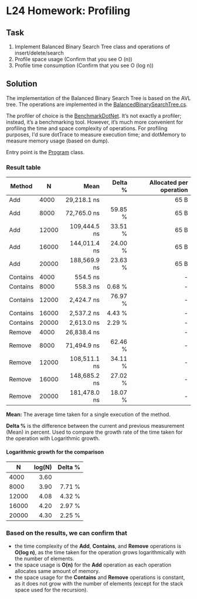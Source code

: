 # L24 Homework: Profiling

## Task

1. Implement Balanced Binary Search Tree class and operations of insert/delete/search
2. Profile space usage (Confirm that you see O (n))
3. Profile time consumption (Confirm that you see O (log n))

## Solution

The implementation of the Balanced Binary Search Tree is based on the AVL tree.
The operations are implemented in the [BalancedBinarySearchTree.cs](./src/Profiling/ClassLibrary/BalancedBinarySearchTree.cs).

The profiler of choice is the [BenchmarkDotNet](https://github.com/dotnet/BenchmarkDotNet).
It’s not exactly a profiler; instead, it’s a benchmarking tool. However, it’s much more convenient for profiling the time and space complexity of operations.
For profiling purposes, I'd sure dotTrace to measure execution time; and dotMemory to measure memory usage (based on dump).

Entry point is the [Program](./src/Profiling/Console/Program.cs) class.

### Result table

| Method   | N     |         Mean | Delta % | Allocated per operation |
|----------|-------|-------------:|--------:|------------------------:|
| Add      | 4000  |  29,218.1 ns |         |                    65 B |
| Add      | 8000  |  72,765.0 ns | 59.85 % |                    65 B |
| Add      | 12000 | 109,444.5 ns | 33.51 % |                    65 B |
| Add      | 16000 | 144,011.4 ns | 24.00 % |                    65 B |
| Add      | 20000 | 188,569.9 ns | 23.63 % |                    65 B |
| Contains | 4000  |     554.5 ns |         |                       - |
| Contains | 8000  |     558.3 ns |  0.68 % |                       - |
| Contains | 12000 |   2,424.7 ns | 76.97 % |                       - |
| Contains | 16000 |   2,537.2 ns |  4.43 % |                       - |
| Contains | 20000 |   2,613.0 ns |  2.29 % |                       - |
| Remove   | 4000  |  26,838.4 ns |         |                       - |
| Remove   | 8000  |  71,494.9 ns | 62.46 % |                       - |
| Remove   | 12000 | 108,511.1 ns | 34.11 % |                       - |
| Remove   | 16000 | 148,685.2 ns | 27.02 % |                       - |
| Remove   | 20000 | 181,478.0 ns | 18.07 % |                       - |

**Mean:** The average time taken for a single execution of the method.

**Delta %** is the difference between the current and previous measurement (Mean) in percent. Used to compare the growth rate of the time taken for the operation with Logarithmic growth.

#### Logarithmic growth for the comparison

| N     | log(N) | Delta % |
|-------|-------:|--------:|
| 4000  |   3.60 |         |
| 8000  |   3.90 |  7.71 % |
| 12000 |   4.08 |  4.32 % |
| 16000 |   4.20 |  2.97 % |
| 20000 |   4.30 |  2.25 % |

### Based on the results, we can confirm that
- the time complexity of the **Add**, **Contains**, and **Remove** operations is **O(log n)**, as the time taken for the operation grows logarithmically with the number of elements.
- the space usage is **O(n)** for the **Add** operation as each operation allocates same amount of memory.
- the space usage for the **Contains** and **Remove** operations is constant, as it does not grow with the number of elements (except for the stack space used for the recursion).

